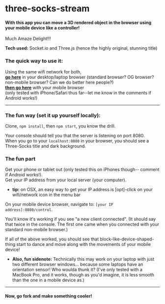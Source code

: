 # three-socks-stream

#### With this app you can move a 3D rendered object in the browser using your mobile device like a controller!

Much Amaze Delight!!!

**Tech used:**
Socket.io and Three.js (hence the highly original, stunning title)

### The quick way to use it:
Using the same wifi network for both,  
[**go here**](https://three-socks.herokuapp.com) in your desktop/laptop browser (standard browser? OG browser? non-mobile browser? Can we do better here people?)  
[**then go here**](https://three-socks.herokuapp.com/control) with your mobile browser  
(only tested with iPhone/Safari thus far--let me know in the comments if Android works!)


-----
### The fun way (set it up yourself locally):

Clone, `npm install`, then `npm start`, you know the drill.

Your console should tell you that the server is listening on port 8080.  
When you go to your `localhost:8080` in your browser, you should see a Three-Socks title and dark background.

### The fun part
Get your phone or tablet out (only tested this on iPhones though-- comment if Android works!).  
Get your IP address from your local server (your computer).  
  - **tip:** on OSX, an easy way to get your IP address is [opt]-click on your wifi/network icon in the menu bar

On your mobile device browser, navigate to: `[your IP address]:8080/control`.

You'll know it's working if you see "a new client connected".
(It should say that twice in the console. The first one came when you connected with your standard non-mobile browser.)

If all of the above worked, you should see that block-like-device-shaped-thing start to dance and move along with the movements of your mobile device!

  - **Also, fun sidenote:**  Technically this may work on your laptop with just two different browser windows... because some laptops have an orientation sensor! Who woulda thunk it? (I've only tested with a MacBook Pro, and it works, though as you'd imagine, it is less smooth than the one in a mobile device as.)  

-----    
#### Now, go fork and make something cooler!
